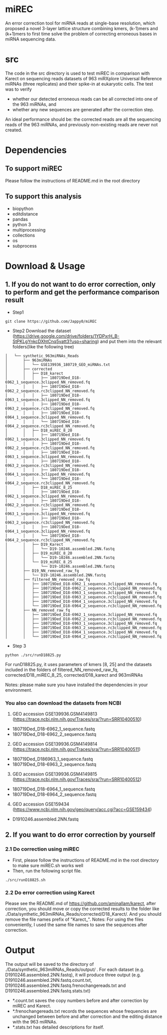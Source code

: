 # miREC
An error correction tool for miRNA reads at single-base resolution, which proposed a novel 3-layer lattice structure combining kmers, (k-1)mers and (k+1)mers to first time solve the problem of correcting erroneous bases in miRNA sequencing data. 

# src
The code in the src directory is used to test miREC in comparison with Karect on sequencing reads datasets of 963 miRXplore Universal Reference miRNAs (three replicates) and their spike-in at eukaryotic cells.
The test was to verify
- whether our detected erroneous reads can be all corrected into one of the 963 miRNAs, and
- whether any new sequences are generated after the correction step.

An ideal performance should be: the corrected reads are all the sequencing reads of the 963 miRNAs, and previously non-existing reads are never not created.

# Dependencies
## To support miREC
Please follow the instructions of README.md in the root directory
## To support this analysis
 - biopython
 - editdistance
 - pandas
 - python 3
 - multiprocessing
 - collections
 - os
 - subprocess

# Download & Usage
## 1. If you do not want to do error correction, only to perform and get the performance comparison result
- Step1 
```
git clone https://github.com/Jappy0/miREC
``` 
- Step2 Download the dataset (https://drive.google.com/drive/folders/1YDPxrH_B-StPKLgYnkcDXhtCnq5vatt3?usp=sharing) and put them into the relevant folders(like the following tree)  
```
│   └── synthetic_963miRNAs_Reads
│       ├── 963miRNAs
│       │   └── GSE139936_180719_GEO_miRNAs.txt
│       ├── corrected
│       │   ├── D18_karect
│       │   │   ├── 180719Ded_D18-6962_1_sequence.3clipped_NN_removed.fq
│       │   │   ├── 180719Ded_D18-6962_2_sequence.rc3clipped_NN_removed.fq
│       │   │   ├── 180719Ded_D18-6963_1_sequence.3clipped_NN_removed.fq
│       │   │   ├── 180719Ded_D18-6963_2_sequence.rc3clipped_NN_removed.fq
│       │   │   ├── 180719Ded_D18-6964_1_sequence.3clipped_NN_removed.fq
│       │   │   └── 180719Ded_D18-6964_2_sequence.rc3clipped_NN_removed.fq
│       │   ├── D18_miREC_8_20
│       │   │   ├── 180719Ded_D18-6962_1_sequence.3clipped_NN_removed.fq
│       │   │   ├── 180719Ded_D18-6962_2_sequence.rc3clipped_NN_removed.fq
│       │   │   ├── 180719Ded_D18-6963_1_sequence.3clipped_NN_removed.fq
│       │   │   ├── 180719Ded_D18-6963_2_sequence.rc3clipped_NN_removed.fq
│       │   │   ├── 180719Ded_D18-6964_1_sequence.3clipped_NN_removed.fq
│       │   │   └── 180719Ded_D18-6964_2_sequence.rc3clipped_NN_removed.fq
│       │   ├── D18_miREC_8_25
│       │   │   ├── 180719Ded_D18-6962_1_sequence.3clipped_NN_removed.fq
│       │   │   ├── 180719Ded_D18-6962_2_sequence.rc3clipped_NN_removed.fq
│       │   │   ├── 180719Ded_D18-6963_1_sequence.3clipped_NN_removed.fq
│       │   │   ├── 180719Ded_D18-6963_2_sequence.rc3clipped_NN_removed.fq
│       │   │   ├── 180719Ded_D18-6964_1_sequence.3clipped_NN_removed.fq
│       │   │   └── 180719Ded_D18-6964_2_sequence.rc3clipped_NN_removed.fq
│       │   ├── D19_Karect
│       │   │   └── D19-10246.assembled.2NN.fastq
│       │   ├── D19_miREC_8_20
│       │   │   └── D19-10246.assembled.2NN.fastq
│       │   └── D19_miREC_8_25
│       │       └── D19-10246.assembled.2NN.fastq
│       ├── D19_NN_removed_raw_fq
│       │   └── D19-10246.assembled.2NN.fastq
│       ├── filtered_NN_removed_raw_fq
│       │   ├── 180719Ded_D18-6962_1_sequence.3clipped_NN_removed.fq
│       │   ├── 180719Ded_D18-6962_2_sequence.rc3clipped_NN_removed.fq
│       │   ├── 180719Ded_D18-6963_1_sequence.3clipped_NN_removed.fq
│       │   ├── 180719Ded_D18-6963_2_sequence.rc3clipped_NN_removed.fq
│       │   ├── 180719Ded_D18-6964_1_sequence.3clipped_NN_removed.fq
│       │   └── 180719Ded_D18-6964_2_sequence.rc3clipped_NN_removed.fq
│       ├── NN_removed_raw_fq
│       │   ├── 180719Ded_D18-6962_1_sequence.3clipped_NN_removed.fq
│       │   ├── 180719Ded_D18-6962_2_sequence.rc3clipped_NN_removed.fq
│       │   ├── 180719Ded_D18-6963_1_sequence.3clipped_NN_removed.fq
│       │   ├── 180719Ded_D18-6963_2_sequence.rc3clipped_NN_removed.fq
│       │   ├── 180719Ded_D18-6964_1_sequence.3clipped_NN_removed.fq
│       │   └── 180719Ded_D18-6964_2_sequence.rc3clipped_NN_removed.fq
```
- Step 3 
```
python ./src/runD18825.py 

```
For runD18825.py, it uses parameters of kmers [8, 25] and the datasets included in the folders of filtered_NN_removed_raw_fq, corrected/D18_miREC_8_25, corrected/D18_karect and 963miRNAs

Notes: please make sure you have installed the dependencies in your environment.

### You also can download the datasets from NCBI
1. GEO accession GSE139936.GSM4149813 (https://trace.ncbi.nlm.nih.gov/Traces/sra/?run=SRR10400510)
- 180719Ded_D18-6962_1_sequence.fastq 
- 180719Ded_D18-6962_2_sequence.fastq 
2. GEO accession GSE139936.GSM4149814 (https://trace.ncbi.nlm.nih.gov/Traces/sra/?run=SRR10400511)
- 180719Ded_D186963_1_sequence.fastq
- 180719Ded_D18-6963_2_sequence.fastq
3. GEO accession GSE139936.GSM4149815 (https://trace.ncbi.nlm.nih.gov/Traces/sra/?run=SRR10400512)
- 180719Ded_D18-6964_1_sequence.fastq
- 180719Ded_D18-6964_2_sequence.fastq
4. GEO accession GSE159434 (https://www.ncbi.nlm.nih.gov/geo/query/acc.cgi?acc=GSE159434)
- D1910246.assembled.2NN.fastq 

## 2. If you want to do error correction by yourself
### 2.1 Do correction using miREC 
- First, please follow the instructions of README.md in the root directory to make sure miREC.sh works well
- Then, run the following script file.
```
./src/runD18825.sh 
```
### 2.2 Do error correction using Karect
Please see the README.md of https://github.com/aminallam/karect, after correction, you should move or copy the corrected results to the folder like ./Data/synthetic_963miRNAs_Reads/corrected/D18_Karect/. And you should remove the file names prefix of "Karect_". 
Notes: For using the files conveniently, I used the same file names to save the sequences after correction.
# Output
The output will be saved to the directory of ./Data/synthetic_963miRNAs_Reads/output/ . For each dataset (e.g. D1910246.assembled.2NN.fastq), it will produce three output (e.g. D1910246.assembled.2NN.fastq.count.txt, D1910246.assembled.2NN.fastq.frenochangereads.txt and D1910246.assembled.2NN.fastq.stats.txt)
- *.count.txt saves the copy numbers before and after correction by miREC and Karect.
- *.frenochangereads.txt records the sequences whose frequencies are unchanged between before and after correction and the editing distance with the 963 miRNAs.
- *.stats.txt has detailed descriptions for itself.
